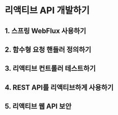 # 리액티브 API 개발하기

## 1. 스프링 WebFlux 사용하기

## 2. 함수형 요청 핸들러 정의하기

## 3. 리액티브 컨트롤러 테스트하기

## 4. REST API를 리액티브하게 사용하기

## 5. 리액티브 웹 API 보안

